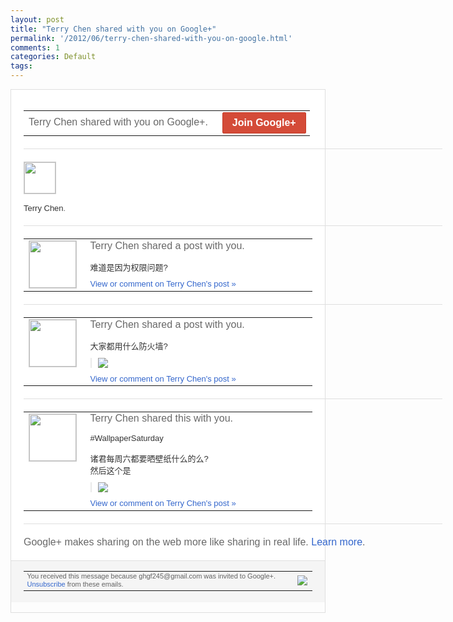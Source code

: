 ```yaml
---
layout: post
title: "Terry Chen shared with you on Google+"
permalink: '/2012/06/terry-chen-shared-with-you-on-google.html'
comments: 1
categories: Default
tags: 
---
```

<div style="border:solid 1px #dfdfdf;color:#686868;font:13px Arial"><div style="background-color:#fff;padding:20px;"><table cellpadding="0" cellspacing="0" style="width:670px;color:#333;font:13px Arial;"><tr><td style="color:#686868;font:16px Arial;">Terry Chen shared with you on Google+.</td><td style="padding-left:15px;text-align:right;"><a href="https://plus.google.com/_/notifications/emlink?emrecipient=110383213907342398774&amp;emid=CMjDoavkrrACFaYbQAodjEAAAA&amp;path=%2F%3Fgpinv%3DAMIXal-hB-PPEX-1jtg4CjKiZ1OlsblMrLmn2uGfJwCUaIh08eA1SDcAKeBajEpBo8LRVesabMNoqweM_naTeDC4kVF0nKvPLVrdpfDvD0ITrbTLcisEktc&amp;dt=1338613621614" style="display:inline-block;padding:7px 15px;background-color:#d44b38; color:#fff;font-size:16px; font-weight:bold;border-radius:2px;border:solid 1px #c43b28; white-space:nowrap;text-decoration:none">Join Google+</a></td></tr></table><div style='width:670px;"'><div style="margin:20px 0;border-bottom:solid 1px #dfdfdf;width:670px;"></div><span style="margin-right:5px;margin-bottom:5px; display:inline-block;"><a href="https://plus.google.com/_/notifications/emlink?emrecipient=110383213907342398774&amp;emid=CMjDoavkrrACFaYbQAodjEAAAA&amp;path=%2F108643996575278738906&amp;dt=1338613621614"><img height="50" src="https://lh3.googleusercontent.com/-KKRGTyJ5Bl0/AAAAAAAAAAI/AAAAAAAAEEY/jllxqER5dCk/s75-c-k-a/photo.jpg" style="border:solid 1px #cccccc;" width="50"/></a></span></div><div style="padding-top:10px;width:670px;"><a href="https://plus.google.com/_/notifications/emlink?emrecipient=110383213907342398774&amp;emid=CMjDoavkrrACFaYbQAodjEAAAA&amp;path=%2F108643996575278738906&amp;dt=1338613621614" style="color:#333;text-decoration:none">Terry Chen</a>.</div><div style="margin:20px 0;border-bottom:solid 1px #dfdfdf;width:670px;"></div><table cellpadding="0" cellspacing="0"><tr><td style="padding-right:15px;vertical-align:top"><a href="https://plus.google.com/_/notifications/emlink?emrecipient=110383213907342398774&amp;emid=CMjDoavkrrACFaYbQAodjEAAAA&amp;path=%2F108643996575278738906%3Fgpinv%3DAMIXal-hB-PPEX-1jtg4CjKiZ1OlsblMrLmn2uGfJwCUaIh08eA1SDcAKeBajEpBo8LRVesabMNoqweM_naTeDC4kVF0nKvPLVrdpfDvD0ITrbTLcisEktc&amp;dt=1338613621614"><img height="75" src="https://lh3.googleusercontent.com/-KKRGTyJ5Bl0/AAAAAAAAAAI/AAAAAAAAEEY/jllxqER5dCk/s75-c-k-a/photo.jpg" style="border:solid 1px #cccccc;" width="75"/></a></td><td style="width:578px;color:#333;font:13px Arial;vertical-align:top;"><div style="color:#686868;font:16px Arial;padding-bottom:15px">Terry Chen shared a post with you.</div><div style="padding-bottom:10px">难道是因为权限问题?</div><a href="https://plus.google.com/_/notifications/emlink?emrecipient=110383213907342398774&amp;emid=CMjDoavkrrACFaYbQAodjEAAAA&amp;path=%2F108643996575278738906%2Fposts%2F3ixRXjNuVCF%3Fgpinv%3DAMIXal-hB-PPEX-1jtg4CjKiZ1OlsblMrLmn2uGfJwCUaIh08eA1SDcAKeBajEpBo8LRVesabMNoqweM_naTeDC4kVF0nKvPLVrdpfDvD0ITrbTLcisEktc&amp;dt=1338613621614" style="color:#3366CC;text-decoration:none;">View or comment on Terry Chen's post »</a></td></tr></table><div style="margin:20px 0;border-bottom:solid 1px #dfdfdf;width:670px;"></div><table cellpadding="0" cellspacing="0"><tr><td style="padding-right:15px;vertical-align:top"><a href="https://plus.google.com/_/notifications/emlink?emrecipient=110383213907342398774&amp;emid=CMjDoavkrrACFaYbQAodjEAAAA&amp;path=%2F108643996575278738906%3Fgpinv%3DAMIXal_Q5hNrR02K8bect2beF1qv3kKX9x2DtWn60X5JM5wjG3uyMG2C6VkkGBTPV1uD8EI7eGAN4eJfeWaLL0glLo0kUlQfYvFyubm8vCKrUdacTPvteUk&amp;dt=1338613621614"><img height="75" src="https://lh3.googleusercontent.com/-KKRGTyJ5Bl0/AAAAAAAAAAI/AAAAAAAAEEY/jllxqER5dCk/s75-c-k-a/photo.jpg" style="border:solid 1px #cccccc;" width="75"/></a></td><td style="width:578px;color:#333;font:13px Arial;vertical-align:top;"><div style="color:#686868;font:16px Arial;padding-bottom:15px">Terry Chen shared a post with you.</div><div style="padding-bottom:10px">大家都用什么防火墙?</div><div style="margin-bottom:10px;padding-left:10px; border-left:2px solid #EAEAEA"><span style="margin-right:5px"><a href="https://plus.google.com/_/notifications/emlink?emrecipient=110383213907342398774&amp;emid=CMjDoavkrrACFaYbQAodjEAAAA&amp;path=%2F108643996575278738906%2Fposts%2FY2FuphajtRz%3Fgpinv%3DAMIXal_Q5hNrR02K8bect2beF1qv3kKX9x2DtWn60X5JM5wjG3uyMG2C6VkkGBTPV1uD8EI7eGAN4eJfeWaLL0glLo0kUlQfYvFyubm8vCKrUdacTPvteUk&amp;dt=1338613621614" style="zSoyz;"><img border="0" src="https://lh3.googleusercontent.com/-kU1A_iycTXA/T8l6WQhQhSI/AAAAAAAAJPQ/khru8WD3Qr0/w160/QQ%25E6%258B%25BC%25E9%259F%25B3%25E6%2588%25AA%25E5%259B%25BE%25E6%259C%25AA%25E5%2591%25BD%25E5%2590%258D.png" style="max-height:200px;max-width:275px"/></a></span></div><a href="https://plus.google.com/_/notifications/emlink?emrecipient=110383213907342398774&amp;emid=CMjDoavkrrACFaYbQAodjEAAAA&amp;path=%2F108643996575278738906%2Fposts%2FY2FuphajtRz%3Fgpinv%3DAMIXal_Q5hNrR02K8bect2beF1qv3kKX9x2DtWn60X5JM5wjG3uyMG2C6VkkGBTPV1uD8EI7eGAN4eJfeWaLL0glLo0kUlQfYvFyubm8vCKrUdacTPvteUk&amp;dt=1338613621614" style="color:#3366CC;text-decoration:none;">View or comment on Terry Chen's post »</a></td></tr></table><div style="margin:20px 0;border-bottom:solid 1px #dfdfdf;width:670px;"></div><table cellpadding="0" cellspacing="0"><tr><td style="padding-right:15px;vertical-align:top"><a href="https://plus.google.com/_/notifications/emlink?emrecipient=110383213907342398774&amp;emid=CMjDoavkrrACFaYbQAodjEAAAA&amp;path=%2F108643996575278738906%3Fgpinv%3DAMIXal9_JuUvTKP1T0Fm5vkfDjTtHNWEtr84EC1ublZ2PymbJ3_BfjIDOnM4sdT4Bf7NAL9uSfR_Kg1K8rtlTW0jwxajDU5CPczsiFG2SXpP5OAokED9ado&amp;dt=1338613621614"><img height="75" src="https://lh3.googleusercontent.com/-KKRGTyJ5Bl0/AAAAAAAAAAI/AAAAAAAAEEY/jllxqER5dCk/s75-c-k-a/photo.jpg" style="border:solid 1px #cccccc;" width="75"/></a></td><td style="width:578px;color:#333;font:13px Arial;vertical-align:top;"><div style="color:#686868;font:16px Arial;padding-bottom:15px">Terry Chen shared this with you.</div><div style="padding-bottom:10px"> #WallpaperSaturday &nbsp;<br/><br/>诸君每周六都要晒壁纸什么的么?<br/>然后这个<wbr/>是</div><div style="margin-bottom:10px;padding-left:10px; border-left:2px solid #EAEAEA"><span style="margin-right:5px"><a href="https://plus.google.com/_/notifications/emlink?emrecipient=110383213907342398774&amp;emid=CMjDoavkrrACFaYbQAodjEAAAA&amp;path=%2F108643996575278738906%2Fposts%2FKBCuoy3gqQw%3Fgpinv%3DAMIXal9_JuUvTKP1T0Fm5vkfDjTtHNWEtr84EC1ublZ2PymbJ3_BfjIDOnM4sdT4Bf7NAL9uSfR_Kg1K8rtlTW0jwxajDU5CPczsiFG2SXpP5OAokED9ado&amp;dt=1338613621614" style="zSoyz;"><img border="0" src="https://lh3.googleusercontent.com/-Xe7fuynUHXY/T8lxuzoCJPI/AAAAAAAAh1s/DiB1qBoloCI/w160/Screenshot%2B%25283%2529.jpg" style="max-height:200px;max-width:275px"/></a></span></div><a href="https://plus.google.com/_/notifications/emlink?emrecipient=110383213907342398774&amp;emid=CMjDoavkrrACFaYbQAodjEAAAA&amp;path=%2F108643996575278738906%2Fposts%2FKBCuoy3gqQw%3Fgpinv%3DAMIXal9_JuUvTKP1T0Fm5vkfDjTtHNWEtr84EC1ublZ2PymbJ3_BfjIDOnM4sdT4Bf7NAL9uSfR_Kg1K8rtlTW0jwxajDU5CPczsiFG2SXpP5OAokED9ado&amp;dt=1338613621614" style="color:#3366CC;text-decoration:none;">View or comment on Terry Chen's post »</a></td></tr></table><div style="margin:20px 0;border-bottom:solid 1px #dfdfdf;width:670px;"></div><div style="color:#686868;font:16px Arial;width:670px;">Google+ makes sharing on the web more like sharing in real life. <a href="http://www.google.com/+/learnmore/" style="color:#3366CC;text-decoration:none;">Learn more</a>.</div></div><div style="border-top:solid 1px #dfdfdf;padding:0 20px; background-color:#f5f5f5"><table cellpadding="0" cellspacing="0" style="height:50px"><tbody><tr><td style="vertical-align:middle;width:100%; color:#636363;font:11px Arial; line-height:120%">You received this message because ghgf245@gmail.com was invited to Google+.  <a href="https://plus.google.com/_/notifications/emlink?emrecipient=110383213907342398774&amp;emid=CMjDoavkrrACFaYbQAodjEAAAA&amp;path=%2F_%2Fnonplus%2Femailsettings%3Fgpinv%3DAMIXal-hB-PPEX-1jtg4CjKiZ1OlsblMrLmn2uGfJwCUaIh08eA1SDcAKeBajEpBo8LRVesabMNoqweM_naTeDC4kVF0nKvPLVrdpfDvD0ITrbTLcisEktc%26est%3DADH5u8W_vmEfn6Qvvun6SOdIP6AgAt_bg8Ql4DGu5TqG4FaBu3xS1qS4Kt039Jz8yUznwUs-Y9wOTHTWfRVk2pHmFRaiIcf1m_SPrsIZHKDmde_3O0ntiFnb0BeHX0DW1Z0bHTcf0das&amp;dt=1338613621614" style="color:#3366CC;text-decoration:none;">Unsubscribe</a> from these emails.<br/></td><td><img src="https://ssl.gstatic.com/s2/oz/images/notifications/logo/google-plus-6617a72bb36cc548861652780c9e6ff1.png"/></td></tr></tbody></table></div></div>